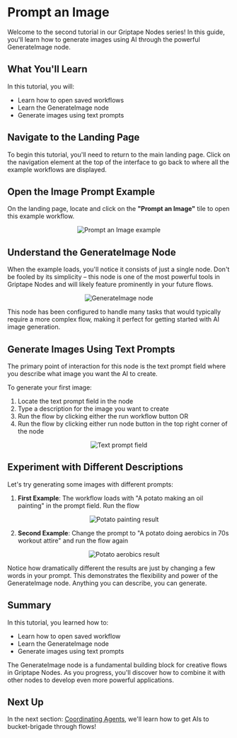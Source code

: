 # Prompt an Image

Welcome to the second tutorial in our Griptape Nodes series! In this guide, you'll learn how to generate images using AI through the powerful GenerateImage node.

## What You'll Learn

In this tutorial, you will:

- Learn how to open saved workflows
- Learn the GenerateImage node
- Generate images using text prompts

## Navigate to the Landing Page

To begin this tutorial, you'll need to return to the main landing page. Click on the navigation element at the top of the interface to go back to where all the example workflows are displayed.

## Open the Image Prompt Example

On the landing page, locate and click on the **"Prompt an Image"** tile to open this example workflow.

<p align="center">
  <img src="../assets/prompt_image_example.png" alt="Prompt an Image example">
</p>

## Understand the GenerateImage Node

When the example loads, you'll notice it consists of just a single node. Don't be fooled by its simplicity – this node is one of the most powerful tools in Griptape Nodes and will likely feature prominently in your future flows.

<p align="center">
  <img src="../assets/generate_image_node.png" alt="GenerateImage node">
</p>

This node has been configured to handle many tasks that would typically require a more complex flow, making it perfect for getting started with AI image generation.

## Generate Images Using Text Prompts

The primary point of interaction for this node is the text prompt field where you describe what image you want the AI to create.

To generate your first image:

1. Locate the text prompt field in the node
1. Type a description for the image you want to create
1. Run the flow by clicking either the run workflow button OR
1. Run the flow by clicking either run node button in the top right corner of the node

<p align="center">
  <img src="../assets/text_prompt_field.png" alt="Text prompt field">
</p>

## Experiment with Different Descriptions

Let's try generating some images with different prompts:

1. **First Example**: The workflow loads with "A potato making an oil painting" in the prompt field. Run the flow

    <p align="center">
    <img src="../assets/potato_painting.png" alt="Potato painting result">
    </p>

1. **Second Example**: Change the prompt to "A potato doing aerobics in 70s workout attire" and run the flow again

    <p align="center">
    <img src="../assets/potato_aerobics.png" alt="Potato aerobics result">
    </p>

Notice how dramatically different the results are just by changing a few words in your prompt. This demonstrates the flexibility and power of the GenerateImage node. Anything you can describe, you can generate.

## Summary

In this tutorial, you learned how to:

- Learn how to open saved workflow
- Learn the GenerateImage node
- Generate images using text prompts

The GenerateImage node is a fundamental building block for creative flows in Griptape Nodes. As you progress, you'll discover how to combine it with other nodes to develop even more powerful applications.

## Next Up

In the next section: [Coordinating Agents](../02_translator/FTUE_02_translator.md), we'll learn how to get AIs to bucket-brigade through flows!
